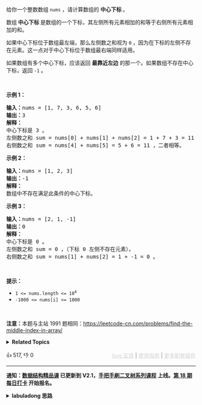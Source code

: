 <p>给你一个整数数组&nbsp;<code>nums</code> ，请计算数组的 <strong>中心下标 </strong>。</p>

<p>数组<strong> 中心下标</strong><strong> </strong>是数组的一个下标，其左侧所有元素相加的和等于右侧所有元素相加的和。</p>

<p>如果中心下标位于数组最左端，那么左侧数之和视为 <code>0</code> ，因为在下标的左侧不存在元素。这一点对于中心下标位于数组最右端同样适用。</p>

<p>如果数组有多个中心下标，应该返回 <strong>最靠近左边</strong> 的那一个。如果数组不存在中心下标，返回 <code>-1</code> 。</p>

<p>&nbsp;</p>

<p><strong>示例 1：</strong></p>

<pre>
<strong>输入：</strong>nums = [1, 7, 3, 6, 5, 6]
<strong>输出：</strong>3
<strong>解释：</strong>
中心下标是 3 。
左侧数之和 sum = nums[0] + nums[1] + nums[2] = 1 + 7 + 3 = 11 ，
右侧数之和 sum = nums[4] + nums[5] = 5 + 6 = 11 ，二者相等。
</pre>

<p><strong>示例 2：</strong></p>

<pre>
<strong>输入：</strong>nums = [1, 2, 3]
<strong>输出：</strong>-1
<strong>解释：</strong>
数组中不存在满足此条件的中心下标。</pre>

<p><strong>示例 3：</strong></p>

<pre>
<strong>输入：</strong>nums = [2, 1, -1]
<strong>输出：</strong>0
<strong>解释：</strong>
中心下标是 0 。
左侧数之和 sum = 0 ，（下标 0 左侧不存在元素），
右侧数之和 sum = nums[1] + nums[2] = 1 + -1 = 0 。</pre>

<p>&nbsp;</p>

<p><strong>提示：</strong></p>

<ul> 
 <li><code>1 &lt;= nums.length &lt;= 10<sup>4</sup></code></li> 
 <li><code>-1000 &lt;= nums[i] &lt;= 1000</code></li> 
</ul>

<p>&nbsp;</p>

<p><strong>注意：</strong>本题与主站 1991 题相同：<a href="https://leetcode-cn.com/problems/find-the-middle-index-in-array/" target="_blank">https://leetcode-cn.com/problems/find-the-middle-index-in-array/</a></p>

<details><summary><strong>Related Topics</strong></summary>数组 | 前缀和</details><br>

<div>👍 517, 👎 0<span style='float: right;'><span style='color: gray;'><a href='https://github.com/labuladong/fucking-algorithm/discussions/939' target='_blank' style='color: lightgray;text-decoration: underline;'>bug 反馈</a> | <a href='https://labuladong.gitee.io/article/fname.html?fname=jb插件简介' target='_blank' style='color: lightgray;text-decoration: underline;'>使用指南</a> | <a href='https://labuladong.github.io/algo/images/others/%E5%85%A8%E5%AE%B6%E6%A1%B6.jpg' target='_blank' style='color: lightgray;text-decoration: underline;'>更多配套插件</a></span></span></div>

<div id="labuladong"><hr>

**通知：[数据结构精品课](https://aep.h5.xeknow.com/s/1XJHEO) 已更新到 V2.1，[手把手刷二叉树系列课程](https://aep.xet.tech/s/3YGcq3) 上线。[第 18 期每日打卡](https://aep.xet.tech/s/2PLO1n) 开始报名。**

<details><summary><strong>labuladong 思路</strong></summary>

## 基本思路

这道题考察前文讲的 [前缀和技巧](https://appktavsiei5995.pc.xiaoe-tech.com/detail/i_62656034e4b0cedf38a93af3/1)，有了前缀和数组 `preSum`，就可以根据 `preSum` 快速计算 `nums` 中任意位置的左侧元素和右侧元素之和了。

**标签：前缀和，[数组](https://mp.weixin.qq.com/mp/appmsgalbum?__biz=MzAxODQxMDM0Mw==&action=getalbum&album_id=2120601117519675393)**

## 解法代码

<div class="tab-panel"><div class="tab-nav">
<button data-tab-item="cpp" class="tab-nav-button btn " data-tab-group="default" onclick="switchTab(this)">cpp🤖</button>

<button data-tab-item="python" class="tab-nav-button btn " data-tab-group="default" onclick="switchTab(this)">python🤖</button>

<button data-tab-item="java" class="tab-nav-button btn active" data-tab-group="default" onclick="switchTab(this)">java🟢</button>

<button data-tab-item="go" class="tab-nav-button btn " data-tab-group="default" onclick="switchTab(this)">go🤖</button>

<button data-tab-item="javascript" class="tab-nav-button btn " data-tab-group="default" onclick="switchTab(this)">javascript🤖</button>
</div><div class="tab-content">
<div data-tab-item="cpp" class="tab-item " data-tab-group="default"><div class="highlight">

```cpp
// 注意：cpp 代码由 chatGPT🤖 根据我的 java 代码翻译，旨在帮助不同背景的读者理解算法逻辑。
// 本代码已经通过力扣的全部测试用例，可直接粘贴提交。

class Solution {
public:
    int pivotIndex(vector<int>& nums) {
        int n = nums.size();
        vector<int> preSum(n + 1, 0);
        // 计算 nums 的前缀和
        for (int i = 1; i <= n; i++) {
            preSum[i] = preSum[i - 1] + nums[i - 1];
        }
        // 根据前缀和判断左半边数组和右半边数组的元素和是否相同
        for (int i = 1; i < preSum.size(); i++) {
            // 计算 nums[i-1] 左侧和右侧的元素和
            int leftSum = preSum[i - 1] - preSum[0];
            int rightSum = preSum[n] - preSum[i];
            if (leftSum == rightSum) {
                // 相对 nums 数组，preSum 数组有一位索引偏移
                return i - 1;
            }
        }
        return -1;
    }
};
```

</div></div>

<div data-tab-item="python" class="tab-item " data-tab-group="default"><div class="highlight">

```python
# 注意：python 代码由 chatGPT🤖 根据我的 java 代码翻译，旨在帮助不同背景的读者理解算法逻辑。
# 本代码已经通过力扣的全部测试用例，可直接粘贴提交。

class Solution:
    def pivotIndex(self, nums: List[int]) -> int:
        n = len(nums)
        preSum = [0] * (n + 1)
        preSum[0] = 0
        # 计算 nums 的前缀和
        for i in range(1, n + 1):
            preSum[i] = preSum[i - 1] + nums[i - 1]
        # 根据前缀和判断左半边数组和右半边数组的元素和是否相同
        for i in range(1, len(preSum)):
            # 计算 nums[i-1] 左侧和右侧的元素和
            leftSum = preSum[i - 1] - preSum[0]
            rightSum = preSum[n] - preSum[i]
            if leftSum == rightSum:
                # 相对 nums 数组，preSum 数组有一位索引偏移
                return i - 1
        return -1
```

</div></div>

<div data-tab-item="java" class="tab-item active" data-tab-group="default"><div class="highlight">

```java
class Solution {
    public int pivotIndex(int[] nums) {
        int n = nums.length;
        int[] preSum = new int[n + 1];
        preSum[0] = 0;
        // 计算 nums 的前缀和
        for (int i = 1; i <= n; i++) {
            preSum[i] = preSum[i - 1] + nums[i - 1];
        }
        // 根据前缀和判断左半边数组和右半边数组的元素和是否相同
        for (int i = 1; i < preSum.length; i++) {
            // 计算 nums[i-1] 左侧和右侧的元素和
            int leftSum = preSum[i - 1] - preSum[0];
            int rightSum = preSum[n] - preSum[i];
            if (leftSum == rightSum) {
                // 相对 nums 数组，preSum 数组有一位索引偏移
                return i - 1;
            }
        }
        return -1;
    }
}
```

</div></div>

<div data-tab-item="go" class="tab-item " data-tab-group="default"><div class="highlight">

```go
// 注意：go 代码由 chatGPT🤖 根据我的 java 代码翻译，旨在帮助不同背景的读者理解算法逻辑。
// 本代码已经通过力扣的全部测试用例，可直接粘贴提交。

func pivotIndex(nums []int) int {
    n := len(nums)
    preSum := make([]int, n+1)
    preSum[0] = 0
    // 计算 nums 的前缀和
    for i := 1; i <= n; i++ {
        preSum[i] = preSum[i-1] + nums[i-1]
    }
    // 根据前缀和判断左半边数组和右半边数组的元素和是否相同
    for i := 1; i < len(preSum); i++ {
        // 计算 nums[i-1] 左侧和右侧的元素和
        leftSum := preSum[i-1] - preSum[0]
        rightSum := preSum[n] - preSum[i]
        if leftSum == rightSum {
            // 相对 nums 数组，preSum 数组有一位索引偏移
            return i - 1
        }
    }
    return -1
}
```

</div></div>

<div data-tab-item="javascript" class="tab-item " data-tab-group="default"><div class="highlight">

```javascript
// 注意：javascript 代码由 chatGPT🤖 根据我的 java 代码翻译，旨在帮助不同背景的读者理解算法逻辑。
// 本代码已经通过力扣的全部测试用例，可直接粘贴提交。

var pivotIndex = function(nums) {
    const n = nums.length;
    const preSum = new Array(n + 1).fill(0);
    preSum[0] = 0;
    // 计算 nums 的前缀和
    for (let i = 1; i <= n; i++) {
        preSum[i] = preSum[i - 1] + nums[i - 1];
    }
    // 根据前缀和判断左半边数组和右半边数组的元素和是否相同
    for (let i = 1; i < preSum.length; i++) {
        // 计算 nums[i-1] 左侧和右侧的元素和
        const leftSum = preSum[i - 1] - preSum[0];
        const rightSum = preSum[n] - preSum[i];
        if (leftSum === rightSum) {
            // 相对 nums 数组，preSum 数组有一位索引偏移
            return i - 1;
        }
    }
    return -1;
};
```

</div></div>
</div></div>

**类似题目**：
  - [剑指 Offer II 012. 左右两边子数组的和相等 🟢](/problems/tvdfij)

</details>
</div>



